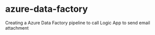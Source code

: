 # azure-data-factory
Creating a Azure Data Factory pipeline to call Logic App to send email attachment 
